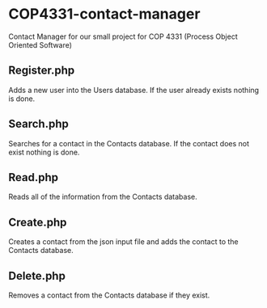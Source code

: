 # COP4331-contact-manager
Contact Manager for our small project for COP 4331 (Process Object Oriented Software) 

## Register.php
Adds a new user into the Users database. If the user already exists nothing is done.

## Search.php
Searches for a contact in the Contacts database. If the contact does not exist nothing is done.

## Read.php
Reads all of the information from the Contacts database.

## Create.php
Creates a contact from the json input file and adds the contact to the Contacts database.

## Delete.php
Removes a contact from the Contacts database if they exist.